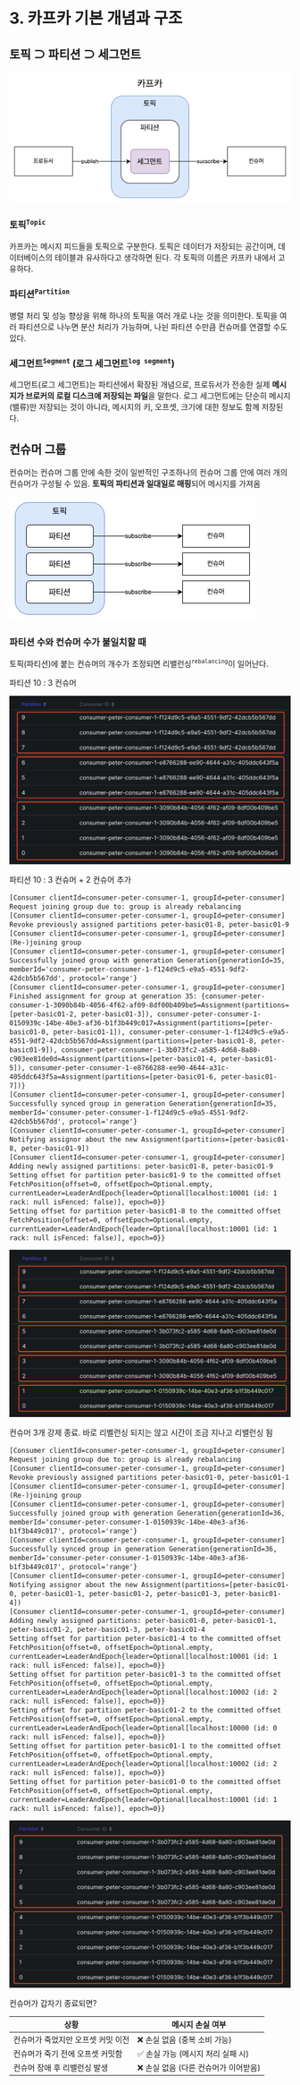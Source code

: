 # 3. 카프카 기본 개념과 구조

## 토픽 ⊃ 파티션 ⊃ 세그먼트

![topic.png](assets/topic.png)

### 토픽<sup>`Topic`</sup>

카프카는 메시지 피드들을 토픽으로 구분한다. 토픽은 데이터가 저장되는 공간이며, 데이터베이스의 테이블과 유사하다고 생각하면 된다. 각 토픽의 이름은 카프카 내에서 고유하다.

### 파티션<sup>`Partition`</sup>

병렬 처리 및 성능 향상을 위해 하나의 토픽을 여러 개로 나눈 것을 의미한다. 토픽을 여러 파티션으로 나누면 분산 처리가 가능하며, 나뉜 파티션 수만큼 컨슈머를 연결할 수도 있다.

### 세그먼트<sup>`Segment`</sup> (로그 세그먼트<sup>`log segment`</sup>)

세그먼트(로그 세그먼트)는 파티션에서 확장된 개념으로, 프로듀서가 전송한 실제 **메시지가 브로커의 로컬 디스크에 저장되는 파일**을 말한다. 로그 세그먼트에는 단순히 메시지(밸류)만 저장되는 것이 아니라, 메시지의 키, 오프셋, 크기에 대한 정보도 함께 저장된다.

## 컨슈머 그룹

컨슈머는 컨슈머 그룹 안에 속한 것이 일반적인 구조하나의 컨슈머 그룹 안에 여러 개의 컨슈머가 구성될 수 있음. **토픽의 파티션과 일대일로 매핑**되어 메시지를 가져옴

![consumer-01.png](assets/consumer-01.png)

### 파티션 수와 컨슈머 수가 불일치할 때

토픽(파티션)에 붙는 컨슈머의 개수가 조정되면 리밸런싱<sup>`rebalancing`</sup>이 일어난다.

파티션 10 : 3 컨슈머

![consumer-02.png](assets/consumer-02.png)

파티션 10 : 3 컨슈머 + 2 컨슈어 추가

```
[Consumer clientId=consumer-peter-consumer-1, groupId=peter-consumer] Request joining group due to: group is already rebalancing
[Consumer clientId=consumer-peter-consumer-1, groupId=peter-consumer] Revoke previously assigned partitions peter-basic01-8, peter-basic01-9
[Consumer clientId=consumer-peter-consumer-1, groupId=peter-consumer] (Re-)joining group
[Consumer clientId=consumer-peter-consumer-1, groupId=peter-consumer] Successfully joined group with generation Generation{generationId=35, memberId='consumer-peter-consumer-1-f124d9c5-e9a5-4551-9df2-42dcb5b567dd', protocol='range'}
[Consumer clientId=consumer-peter-consumer-1, groupId=peter-consumer] Finished assignment for group at generation 35: {consumer-peter-consumer-1-3090b84b-4056-4f62-af09-8df00b409be5=Assignment(partitions=[peter-basic01-2, peter-basic01-3]), consumer-peter-consumer-1-0150939c-14be-40e3-af36-b1f3b449c017=Assignment(partitions=[peter-basic01-0, peter-basic01-1]), consumer-peter-consumer-1-f124d9c5-e9a5-4551-9df2-42dcb5b567dd=Assignment(partitions=[peter-basic01-8, peter-basic01-9]), consumer-peter-consumer-1-3b073fc2-a585-4d68-8a80-c903ee81de0d=Assignment(partitions=[peter-basic01-4, peter-basic01-5]), consumer-peter-consumer-1-e8766288-ee90-4644-a31c-405ddc643f5a=Assignment(partitions=[peter-basic01-6, peter-basic01-7])}
[Consumer clientId=consumer-peter-consumer-1, groupId=peter-consumer] Successfully synced group in generation Generation{generationId=35, memberId='consumer-peter-consumer-1-f124d9c5-e9a5-4551-9df2-42dcb5b567dd', protocol='range'}
[Consumer clientId=consumer-peter-consumer-1, groupId=peter-consumer] Notifying assignor about the new Assignment(partitions=[peter-basic01-8, peter-basic01-9])
[Consumer clientId=consumer-peter-consumer-1, groupId=peter-consumer] Adding newly assigned partitions: peter-basic01-8, peter-basic01-9
Setting offset for partition peter-basic01-9 to the committed offset FetchPosition{offset=0, offsetEpoch=Optional.empty, currentLeader=LeaderAndEpoch{leader=Optional[localhost:10001 (id: 1 rack: null isFenced: false)], epoch=0}}
Setting offset for partition peter-basic01-8 to the committed offset FetchPosition{offset=0, offsetEpoch=Optional.empty, currentLeader=LeaderAndEpoch{leader=Optional[localhost:10001 (id: 1 rack: null isFenced: false)], epoch=0}}
```

![consumer-03.png](assets/consumer-03.png)

컨슈머 3개 강제 종료. 바로 리벨런싱 되지는 않고 시간이 조금 지나고 리밸런싱 됨

```
[Consumer clientId=consumer-peter-consumer-1, groupId=peter-consumer] Request joining group due to: group is already rebalancing
[Consumer clientId=consumer-peter-consumer-1, groupId=peter-consumer] Revoke previously assigned partitions peter-basic01-0, peter-basic01-1
[Consumer clientId=consumer-peter-consumer-1, groupId=peter-consumer] (Re-)joining group
[Consumer clientId=consumer-peter-consumer-1, groupId=peter-consumer] Successfully joined group with generation Generation{generationId=36, memberId='consumer-peter-consumer-1-0150939c-14be-40e3-af36-b1f3b449c017', protocol='range'}
[Consumer clientId=consumer-peter-consumer-1, groupId=peter-consumer] Successfully synced group in generation Generation{generationId=36, memberId='consumer-peter-consumer-1-0150939c-14be-40e3-af36-b1f3b449c017', protocol='range'}
[Consumer clientId=consumer-peter-consumer-1, groupId=peter-consumer] Notifying assignor about the new Assignment(partitions=[peter-basic01-0, peter-basic01-1, peter-basic01-2, peter-basic01-3, peter-basic01-4])
[Consumer clientId=consumer-peter-consumer-1, groupId=peter-consumer] Adding newly assigned partitions: peter-basic01-0, peter-basic01-1, peter-basic01-2, peter-basic01-3, peter-basic01-4
Setting offset for partition peter-basic01-4 to the committed offset FetchPosition{offset=0, offsetEpoch=Optional.empty, currentLeader=LeaderAndEpoch{leader=Optional[localhost:10001 (id: 1 rack: null isFenced: false)], epoch=0}}
Setting offset for partition peter-basic01-3 to the committed offset FetchPosition{offset=0, offsetEpoch=Optional.empty, currentLeader=LeaderAndEpoch{leader=Optional[localhost:10002 (id: 2 rack: null isFenced: false)], epoch=0}}
Setting offset for partition peter-basic01-2 to the committed offset FetchPosition{offset=0, offsetEpoch=Optional.empty, currentLeader=LeaderAndEpoch{leader=Optional[localhost:10000 (id: 0 rack: null isFenced: false)], epoch=0}}
Setting offset for partition peter-basic01-1 to the committed offset FetchPosition{offset=0, offsetEpoch=Optional.empty, currentLeader=LeaderAndEpoch{leader=Optional[localhost:10002 (id: 2 rack: null isFenced: false)], epoch=0}}
Setting offset for partition peter-basic01-0 to the committed offset FetchPosition{offset=0, offsetEpoch=Optional.empty, currentLeader=LeaderAndEpoch{leader=Optional[localhost:10001 (id: 1 rack: null isFenced: false)], epoch=0}}
```

![consumer-04.png](assets/consumer-04.png)

컨슈머가 갑자기 종료되면?

| 상황                  | 메시지 손실 여부              |
|---------------------|------------------------|
| 컨슈머가 죽었지만 오프셋 커밋 이전 | ❌ 손실 없음 (중복 소비 가능)     |
| 컨슈머가 죽기 전에 오프셋 커밋함  | ✅ 손실 가능 (메시지 처리 실패 시)  |
| 컨슈머 장애 후 리밸런싱 발생    | ❌ 손실 없음 (다른 컨슈머가 이어받음) | 